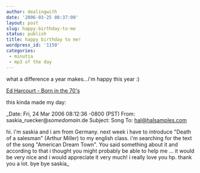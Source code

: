 ```yaml
---
author: dealingwith
date: '2006-03-25 08:37:00'
layout: post
slug: happy-birthday-to-me
status: publish
title: happy birthday to me!
wordpress_id: '1150'
categories:
 - minutia
 - mp3 of the day
---
```


what a difference a year makes...i'm happy this year :)

[Ed Harcourt - Born in the 70's][1]

this kinda made my day:

_Date: Fri, 24 Mar 2006 08:12:36 -0800 (PST) From:
saskia_ruecker@_somedomain_.de Subject: Song To: hal@halsamples.com

hi. i'm saskia and i am from Germany. next week i have to introduce "Death of
a salesman" (Arthur Miller) to my english class. i'm searching for the text of
the song "American Dream Town". You said something about it and according to
that i thought you might probably be able to help me ... it would be very nice
and i would appreciate it very much! i really love you hp. thank you a lot.
bye bye saskia_

   [1]: http://iaspiretonothing.com/daniel/blog/files/2006/03/Ed%20Harcourt%20-%20Born%20In%20The%2070s.mp3

